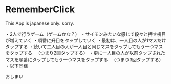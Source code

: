 RememberClick
=============
This App is japanese only. sorry.

・2人で行うゲーム（ゲームかな？）
・サイモンみたいな感じで段々と押す枡目が増えていく
・順番に升目をタップしていく
・最初は、一人目の人が1マスだけタップする
・続いて二人目の人が一人目と同じマスをタップしてもう一つマスをタップする
　（つまり2回タップする）
・更に一人目の人が以前タップされたマスを順番にタップしてもう一つマスをタップする
　（つまり3回タップする）
・以下同様

おしまい
